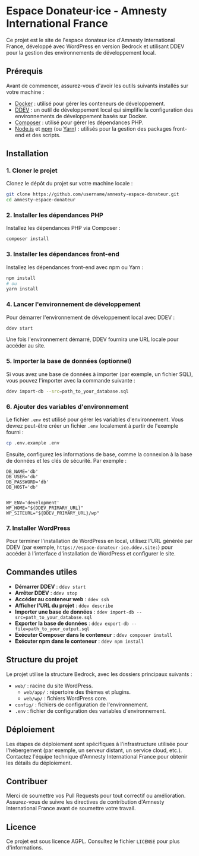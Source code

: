 # Espace Donateur·ice - Amnesty International France

Ce projet est le site de l'espace donateur·ice d'Amnesty International France, développé avec WordPress en version Bedrock et utilisant DDEV pour la gestion des environnements de développement local.

## Prérequis

Avant de commencer, assurez-vous d'avoir les outils suivants installés sur votre machine :

- [Docker](https://www.docker.com/get-started) : utilisé pour gérer les conteneurs de développement.
- [DDEV](https://ddev.readthedocs.io/en/stable/#installation) : un outil de développement local qui simplifie la configuration des environnements de développement basés sur Docker.
- [Composer](https://getcomposer.org/download/) : utilisé pour gérer les dépendances PHP.
- [Node.js](https://nodejs.org/en/download/) et [npm](https://www.npmjs.com/get-npm) (ou [Yarn](https://classic.yarnpkg.com/lang/en/docs/install/)) : utilisés pour la gestion des packages front-end et des scripts.

## Installation

### 1. Cloner le projet

Clonez le dépôt du projet sur votre machine locale :

```bash
git clone https://github.com/username/amnesty-espace-donateur.git
cd amnesty-espace-donateur
```

### 2. Installer les dépendances PHP

Installez les dépendances PHP via Composer :

```bash
composer install
```

### 3. Installer les dépendances front-end

Installez les dépendances front-end avec npm ou Yarn :

```bash
npm install
# ou
yarn install
```



### 4. Lancer l'environnement de développement

Pour démarrer l'environnement de développement local avec DDEV :

```bash
ddev start
```

Une fois l'environnement démarré, DDEV fournira une URL locale pour accéder au site.

### 5. Importer la base de données (optionnel)

Si vous avez une base de données à importer (par exemple, un fichier SQL), vous pouvez l'importer avec la commande suivante :

```bash
ddev import-db --src=path_to_your_database.sql
```

### 6. Ajouter des variables d'environnement

Le fichier `.env` est utilisé pour gérer les variables d'environnement. Vous devrez peut-être créer un fichier `.env` localement à partir de l'exemple fourni :

```bash
cp .env.example .env
```

Ensuite, configurez les informations de base, comme la connexion à la base de données et les clés de sécurité. Par exemple :

```env
DB_NAME='db'
DB_USER='db'
DB_PASSWORD='db'
DB_HOST='db'


WP_ENV='development'
WP_HOME="${DDEV_PRIMARY_URL}"
WP_SITEURL="${DDEV_PRIMARY_URL}/wp"
```

### 7. Installer WordPress

Pour terminer l'installation de WordPress en local, utilisez l'URL générée par DDEV (par exemple, `https://espace-donateur-ice.ddev.site:`) pour accéder à l'interface d'installation de WordPress et configurer le site.

## Commandes utiles

- **Démarrer DDEV** : `ddev start`
- **Arrêter DDEV** : `ddev stop`
- **Accéder au conteneur web** : `ddev ssh`
- **Afficher l'URL du projet** : `ddev describe`
- **Importer une base de données** : `ddev import-db --src=path_to_your_database.sql`
- **Exporter la base de données** : `ddev export-db --file=path_to_your_output.sql`
- **Exécuter Composer dans le conteneur** : `ddev composer install`
- **Exécuter npm dans le conteneur** : `ddev npm install`

## Structure du projet

Le projet utilise la structure Bedrock, avec les dossiers principaux suivants :

- `web/` : racine du site WordPress.
  - `web/app/` : répertoire des thèmes et plugins.
  - `web/wp/` : fichiers WordPress core.
- `config/` : fichiers de configuration de l'environnement.
- `.env` : fichier de configuration des variables d'environnement.

## Déploiement

Les étapes de déploiement sont spécifiques à l'infrastructure utilisée pour l'hébergement (par exemple, un serveur distant, un service cloud, etc.). Contactez l'équipe technique d'Amnesty International France pour obtenir les détails du déploiement.

## Contribuer

Merci de soumettre vos Pull Requests pour tout correctif ou amélioration. Assurez-vous de suivre les directives de contribution d'Amnesty International France avant de soumettre votre travail.

## Licence

Ce projet est sous licence AGPL. Consultez le fichier `LICENSE` pour plus d'informations.
